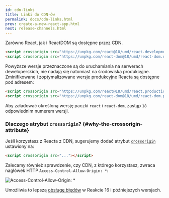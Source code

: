 ```yaml
---
id: cdn-links
title: Linki do CDN-ów
permalink: docs/cdn-links.html
prev: create-a-new-react-app.html
next: release-channels.html
---
```


Zarówno React, jak i ReactDOM są dostępne przez CDN.

```html
<script crossorigin src="https://unpkg.com/react@18/umd/react.development.js"></script>
<script crossorigin src="https://unpkg.com/react-dom@18/umd/react-dom.development.js"></script>
```

Powyższe wersje przeznaczone są do uruchamiania na serwerach deweloperskich, nie nadają się natomiast na środowiska produkcyjne. Zminifikowane i zoptymalizowane wersje produkcyjne Reacta są dostępne pod adresem:

```html
<script crossorigin src="https://unpkg.com/react@18/umd/react.production.min.js"></script>
<script crossorigin src="https://unpkg.com/react-dom@18/umd/react-dom.production.min.js"></script>
```

Aby załadować określoną wersję paczki `react` i `react-dom`, zastąp `18` odpowiednim numerem wersji.

### Dlaczego atrybut `crossorigin`? {#why-the-crossorigin-attribute}

Jeśli korzystasz z Reacta z CDN, sugerujemy dodać atrybut [`crossorigin`](https://developer.mozilla.org/en-US/docs/Web/HTML/CORS_settings_attributes) ustawiony na:

```html
<script crossorigin src="..."></script>
```

Zalecamy również sprawdzenie, czy CDN, z którego korzystasz, zwraca nagłówek HTTP `Access-Control-Allow-Origin: *`:

![Access-Control-Allow-Origin: *](../images/docs/cdn-cors-header.png)

Umożliwia to lepszą [obsługę błędów](/blog/2017/07/26/error-handling-in-react-16.html) w Reakcie 16 i późniejszych wersjach.